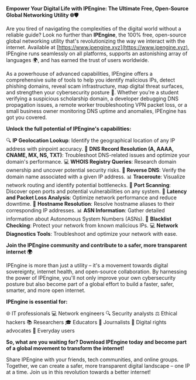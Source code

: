**Empower Your Digital Life with IPEngine: The Ultimate Free, Open-Source Global Networking Utility 🌐🛡️**

Are you tired of navigating the complexities of the digital world without a reliable guide? Look no further than **IPEngine**, the 100% free, open-source global networking utility that's revolutionizing the way we interact with the internet. Available at [https://www.ipengine.xyz](https://www.ipengine.xyz), IPEngine runs seamlessly on all platforms, supports an astonishing array of languages 🌍, and has earned the trust of users worldwide.

As a powerhouse of advanced capabilities, IPEngine offers a comprehensive suite of tools to help you identify malicious IPs, detect phishing domains, reveal scam infrastructure, map digital threat surfaces, and strengthen your cybersecurity posture 🔐. Whether you're a student verifying a suspicious scholarship domain, a developer debugging DNS propagation issues, a remote worker troubleshooting VPN packet loss, or a small business owner monitoring DNS uptime and anomalies, IPEngine has got you covered.

**Unlock the full potential of IPEngine's capabilities:**

🔍 **IP Geolocation Lookup**: Identify the geographical location of any IP address with pinpoint accuracy.
📡 **DNS Record Resolution (A, AAAA, CNAME, MX, NS, TXT)**: Troubleshoot DNS-related issues and optimize your domain's performance.
💻 **WHOIS Registry Queries**: Research domain ownership and uncover potential security risks.
🔄 **Reverse DNS**: Verify the domain name associated with a given IP address.
📊 **Traceroute**: Visualize network routing and identify potential bottlenecks.
🚀 **Port Scanning**: Discover open ports and potential vulnerabilities on any system.
💸 **Latency and Packet Loss Analysis**: Optimize network performance and reduce downtime.
🔑 **Hostname Resolution**: Resolve hostname aliases to their corresponding IP addresses.
📊 **ASN Information**: Gather detailed information about Autonomous System Numbers (ASNs).
🚫 **Blacklist Checking**: Protect your network from known malicious IPs.
💻 **Network Diagnostics Tools**: Troubleshoot and optimize your network with ease.

**Join the IPEngine community and contribute to a safer, more transparent internet 🌍**

IPEngine is more than just a utility – it's a movement towards digital sovereignty, internet health, and open-source collaboration. By harnessing the power of IPEngine, you'll not only improve your own cybersecurity posture but also become part of a global effort to build a faster, safer, smarter, and more open internet.

**IPEngine is essential for:**

🌐 IT professionals
💻 Network engineers
🔍 Security analysts
⚖️ Ethical hackers
📚 Researchers
🎓 Educators
📰 Journalists
👥 Digital rights advocates
🙋 Everyday users

**So, what are you waiting for? Download IPEngine today and become part of a global movement to transform the internet!**

Share IPEngine with your friends, tech communities, and online groups. Together, we can create a safer, more transparent digital landscape – one IP at a time. Join us in this revolution towards a better internet!